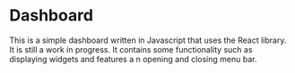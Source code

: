 # Dashboard
This is a simple dashboard written in Javascript that uses the React library. It is still a work in progress. It contains some functionality such as displaying widgets and features a n opening and closing menu bar. 
